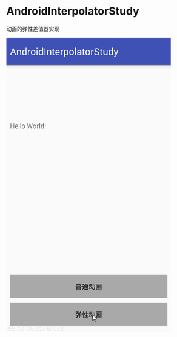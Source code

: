 # AndroidInterpolatorStudy
动画的弹性差值器实现

![](https://github.com/ximengfei/AndroidInterpolatorStudy/blob/master/app/screenshot/cahzhiqi.gif)
